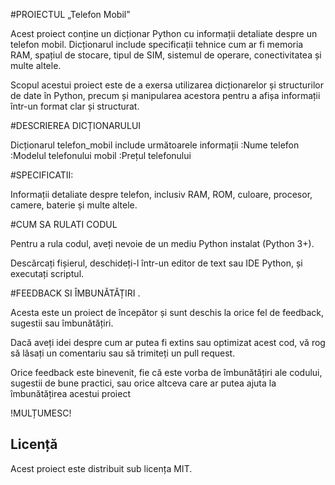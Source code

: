 #PROIECTUL „Telefon Mobil”
 
 Acest proiect conține un dicționar Python cu informații detaliate despre un telefon mobil. Dicționarul include specificații tehnice cum ar fi memoria RAM, spațiul de stocare, tipul de SIM, sistemul de operare, conectivitatea și multe altele.

 Scopul acestui proiect este de a exersa utilizarea dicționarelor și structurilor de date în Python, precum și manipularea acestora pentru a afișa informații într-un format clar și structurat.

#DESCRIEREA DICȚIONARULUI

Dicționarul telefon_mobil include următoarele informații 
    :Nume telefon 
    :Modelul telefonului mobil
    :Prețul telefonului

#SPECIFICATII: 
   
   Informații detaliate despre telefon, inclusiv RAM, ROM, culoare, procesor, camere, baterie și multe altele.
   

  #CUM SA RULATI CODUL 

Pentru a rula codul, aveți nevoie de un mediu Python instalat (Python 3+). 

Descărcați fișierul, deschideți-l într-un editor de text sau IDE Python, și executați scriptul.

 #FEEDBACK SI ÎMBUNĂTĂȚIRI .

Acesta este un proiect de începător și sunt deschis la orice fel de feedback, sugestii sau îmbunătățiri.

 Dacă aveți idei despre cum ar putea fi extins sau optimizat acest cod, vă rog să lăsați un comentariu sau să trimiteți un pull request.
 
 Orice feedback este binevenit, fie că este vorba de îmbunătățiri ale codului, sugestii de bune practici, sau orice altceva care ar putea ajuta la îmbunătățirea acestui proiect

 !MULȚUMESC!

## Licență

Acest proiect este distribuit sub licența MIT.


